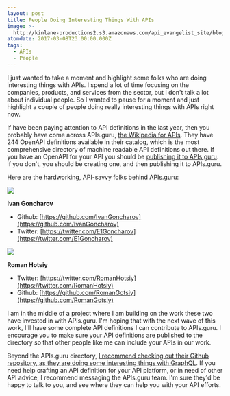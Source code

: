 ```yaml
---
layout: post
title: People Doing Interesting Things With APIs
image: >-
  http://kinlane-productions2.s3.amazonaws.com/api_evangelist_site/blog/ivan_goncharov.jpg
atomdate: 2017-03-08T23:00:00.000Z
tags:
  - APIs
  - People
---
```

I just wanted to take a moment and highlight some folks who are doing interesting things with APIs. I spend a lot of time focusing on the companies, products, and services from the sector, but I don't talk a lot about individual people. So I wanted to pause for a moment and just highlight a couple of people doing really interesting things with APIs right now.

If have been paying attention to API definitions in the last year, then you probably have come across APIs.guru, [the Wikipedia for APIs](https://apis.guru/openapi-directory/). They have 244 OpenAPI definitions available in their catalog, which is the most comprehensive directory of machine readable API definitions out there. If you have an OpenAPI for your API you should be [publishing it to APIs.guru](https://apis.guru/browse-apis/). if you don't, you should be creating one, and then publishing it to APIs.guru.

Here are the hardworking, API-savvy folks behind APIs.guru:

![](http://kinlane-productions2.s3.amazonaws.com/api_evangelist_site/blog/ivan_goncharov.jpg)

**Ivan Goncharov**

*   Github: [https://github.com/IvanGoncharov](https://github.com/IvanGoncharov)
*   Twitter: [https://twitter.com/E1Goncharov](https://twitter.com/E1Goncharov)

![](http://kinlane-productions2.s3.amazonaws.com/api_evangelist_site/blog/roman_hotsiy.jpg)

**Roman Hotsiy**  

*   Twitter: [https://twitter.com/RomanHotsiy](https://twitter.com/RomanHotsiy)
*   Github: [https://github.com/RomanGotsiy](https://github.com/RomanGotsiy)

I am in the middle of a project where I am building on the work these two have invested in with APIs.guru. I'm hoping that with the next wave of this work, I'll have some complete API definitions I can contribute to APIs.guru. I encourage you to make sure your API definitions are published to the directory so that other people like me can include your APIs in our work.

Beyond the APIs.guru directory, [I recommend checking out their Github repository, as they are doing some interesting things with GraphQL](https://github.com/APIs-guru/openapi-directory). If you need help crafting an API definition for your API platform, or in need of other API advice, I recommend messaging the APIs.guru team. I'm sure they'd be happy to talk to you, and see where they can help you with your API efforts.